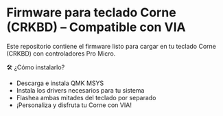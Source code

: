 # Firmware para teclado Corne (CRKBD) – Compatible con VIA 
Este repositorio contiene el firmware listo para cargar en tu teclado Corne (CRKBD) con controladores Pro Micro.

🛠️ ¿Cómo instalarlo?
- Descarga e instala QMK MSYS
- Instala los drivers necesarios para tu sistema
- Flashea ambas mitades del teclado por separado
- ¡Personaliza y disfruta tu Corne con VIA! 
